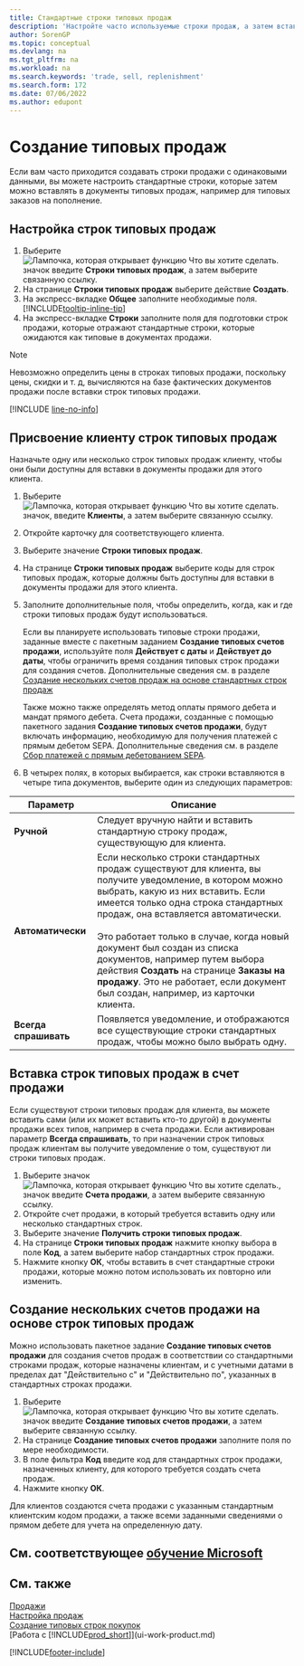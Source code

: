 ```yaml
---
title: Стандартные строки типовых продаж
description: 'Настройте часто используемые строки продаж, а затем вставляйте их в документы продажи, чтобы быстро заполнять строки стандартной информацией.'
author: SorenGP
ms.topic: conceptual
ms.devlang: na
ms.tgt_pltfrm: na
ms.workload: na
ms.search.keywords: 'trade, sell, replenishment'
ms.search.form: 172
ms.date: 07/06/2022
ms.author: edupont
---
```

# <a name="create-recurring-sales"></a>Создание типовых продаж

Если вам часто приходится создавать строки продажи с одинаковыми данными, вы можете настроить стандартные строки, которые затем можно вставлять в документы типовых продаж, например для типовых заказов на пополнение.  

## <a name="set-up-recurring-sales-lines"></a>Настройка строк типовых продаж

1. Выберите ![Лампочка, которая открывает функцию Что вы хотите сделать.](media/ui-search/search_small.png "Что вы хотите сделать") значок введите **Строки типовых продаж**, а затем выберите связанную ссылку.  
2. На странице **Строки типовых продаж** выберите действие **Создать**.  
3. На экспресс-вкладке **Общее** заполните необходимые поля. [!INCLUDE[tooltip-inline-tip](includes/tooltip-inline-tip_md.md)]  
4. На экспресс-вкладке **Строки** заполните поля для подготовки строк продажи, которые отражают стандартные строки, которые ожидаются как типовые в документах продажи.  

> [!NOTE]
> Невозможно определить цены в строках типовых продажи, поскольку цены, скидки и т. д, вычисляются на базе фактических документов продажи после вставки строк типовых продажи.

[!INCLUDE [line-no-info](includes/line-no-info.md)]

## <a name="assign-recurring-sales-lines-to-a-customer"></a>Присвоение клиенту строк типовых продаж

Назначьте одну или несколько строк типовых продаж клиенту, чтобы они были доступны для вставки в документы продажи для этого клиента.

1. Выберите ![Лампочка, которая открывает функцию Что вы хотите сделать.](media/ui-search/search_small.png "Что вы хотите сделать") значок, введите **Клиенты**, а затем выберите связанную ссылку.
2. Откройте карточку для соответствующего клиента.
3. Выберите значение **Строки типовых продаж**.
4. На странице **Строки типовых продаж** выберите коды для строк типовых продаж, которые должны быть доступны для вставки в документы продажи для этого клиента.
5. Заполните дополнительные поля, чтобы определить, когда, как и где строки типовых продаж будут использоваться.  

    Если вы планируете использовать типовые строки продажи, заданные вместе с пакетным заданием **Создание типовых счетов продажи**, используйте поля **Действует с даты** и **Действует до даты**, чтобы ограничить время создания типовых строк продажи для создания счетов. Дополнительные сведения см. в разделе [Создание нескольких счетов продаж на основе стандартных строк продаж](sales-how-work-standard-lines.md#create-multiple-sales-invoices-based-on-recurring-sales-lines)

    Также можно также определять метод оплаты прямого дебета и мандат прямого дебета. Счета продажи, созданные с помощью пакетного задания **Создание типовых счетов продажи**, будут включать информацию, необходимую для получения платежей с прямым дебетом SEPA. Дополнительные сведения см. в разделе [Сбор платежей с прямым дебетованием SEPA](finance-collect-payments-with-sepa-direct-debit.md).

6. В четырех полях, в которых выбирается, как строки вставляются в четыре типа документов, выберите один из следующих параметров:

|Параметр|Описание|
|------|-----------|
|**Ручной**|Следует вручную найти и вставить стандартную строку продаж, существующую для клиента.|
|**Автоматически**|Если несколько строки стандартных продаж существуют для клиента, вы получите уведомление, в котором можно выбрать, какую из них вставить. Если имеется только одна строка стандартных продаж, она вставляется автоматически.<br /><br />Это работает только в случае, когда новый документ был создан из списка документов, например путем выбора действия **Создать** на странице **Заказы на продажу**. Это не работает, если документ был создан, например, из карточки клиента.|
|**Всегда спрашивать**|Появляется уведомление, и отображаются все существующие строки стандартных продаж, чтобы можно было выбрать одну.

## <a name="insert-recurring-sales-lines-on-a-sales-invoice"></a>Вставка строк типовых продаж в счет продажи

Если существуют строки типовых продаж для клиента, вы можете вставить сами (или их может вставить кто-то другой) в документы продажи всех типов, например в счета продажи. Если активирован параметр **Всегда спрашивать**, то при назначении строк типовых продаж клиентам вы получите уведомление о том, существуют ли строки типовых продаж.

1. Выберите значок ![Лампочка, которая открывает функцию Что вы хотите сделать.](media/ui-search/search_small.png "Что вы хотите сделать"), значок введите **Счета продажи**, а затем выберите связанную ссылку.
2. Откройте счет продажи, в который требуется вставить одну или несколько стандартных строк.
3. Выберите значение **Получить строки типовых продаж**.
4. На странице **Строки типовых продаж** нажмите кнопку выбора в поле **Код**, а затем выберите набор стандартных строк продажи.
5. Нажмите кнопку **ОК**, чтобы вставить в счет стандартные строки продажи, которые можно потом использовать их повторно или изменить.

## <a name="create-multiple-sales-invoices-based-on-recurring-sales-lines"></a>Создание нескольких счетов продажи на основе строк типовых продаж

Можно использовать пакетное задание **Создание типовых счетов продажи** для создания счетов продаж в соответствии со стандартными строками продаж, которые назначены клиентам, и с учетными датами в пределах дат "Действительно с" и "Действительно по", указанных в стандартных строках продажи.

1. Выберите ![Лампочка, которая открывает функцию Что вы хотите сделать.](media/ui-search/search_small.png "Что вы хотите сделать") значок введите **Создание типовых счетов продажи**, а затем выберите связанную ссылку.
2. На странице **Создание типовых счетов продажи** заполните поля по мере необходимости.
3. В поле фильтра **Код** введите код для стандартных строк продажи, назначенных клиенту, для которого требуется создать счета продаж.
4. Нажмите кнопку **ОК**.

Для клиентов создаются счета продажи с указанным стандартным клиентским кодом продажи, а также всеми заданными сведениями о прямом дебете для учета на определенную дату.

## <a name="see-related-microsoft-training"></a>См. соответствующее [обучение Microsoft](/training/modules/create-sales-documents-dynamics-365-business-central/)

## <a name="see-also"></a>См. также

[Продажи](sales-manage-sales.md)  
[Настройка продаж](sales-setup-sales.md)  
[Создание типовых строк покупок](purchasing-how-work-recurring-purchase-lines.md)  
[Работа с [!INCLUDE[prod_short](includes/prod_short.md)]](ui-work-product.md)  

[!INCLUDE[footer-include](includes/footer-banner.md)]
